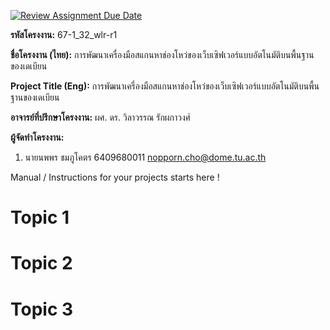 [![Review Assignment Due Date](https://classroom.github.com/assets/deadline-readme-button-22041afd0340ce965d47ae6ef1cefeee28c7c493a6346c4f15d667ab976d596c.svg)](https://classroom.github.com/a/w8H8oomW)

**รหัสโครงงาน:** 67-1_32_wlr-r1

**ชื่อโครงงาน (ไทย):** การพัฒนาเครื่องมือสแกนหาช่องโหว่ของเว็บเซิฟเวอร์แบบอัตโนมัติบนพื้นฐานของเดเบียน

**Project Title (Eng):** การพัฒนาเครื่องมือสแกนหาช่องโหว่ของเว็บเซิฟเวอร์แบบอัตโนมัติบนพื้นฐานของเดเบียน

**อาจารย์ที่ปรึกษาโครงงาน:** ผศ. ดร. วิลาวรรณ รักผกาวงศ์

**ผู้จัดทำโครงงาน:** 
1. นายนพพร ชมภูโคตร  6409680011  nopporn.cho@dome.tu.ac.th
   
Manual / Instructions for your projects starts here !
# Topic 1
# Topic 2 
# Topic 3
